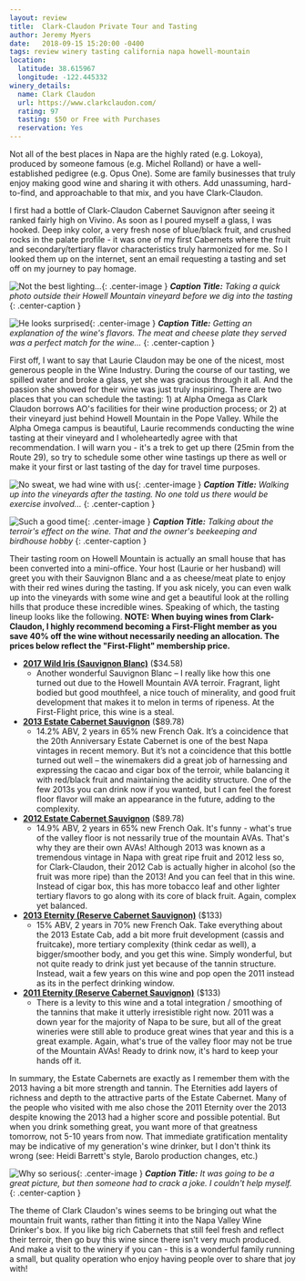 ```yaml
---
layout: review
title:  Clark-Claudon Private Tour and Tasting
author: Jeremy Myers
date:   2018-09-15 15:20:00 -0400
tags: review winery tasting california napa howell-mountain
location:
  latitude: 38.615967
  longitude: -122.445332
winery_details:
  name: Clark Claudon
  url: https://www.clarkclaudon.com/
  rating: 97
  tasting: $50 or Free with Purchases
  reservation: Yes
---
```

Not all of the best places in Napa are the highly rated (e.g. Lokoya), produced by someone famous (e.g. Michel Rolland) or have a well-established pedigree (e.g. Opus One).  Some are family businesses that truly enjoy making good wine and sharing it with others.  Add unassuming, hard-to-find, and approachable to that mix, and you have Clark-Claudon.

I first had a bottle of Clark-Claudon Cabernet Sauvignon after seeing it ranked fairly high on Vivino.  As soon as I poured myself a glass, I was hooked.  Deep inky color, a very fresh nose of blue/black fruit, and crushed rocks in the palate profile - it was one of my first Cabernets where the fruit and secondary/tertiary flavor characteristics truly harmonized for me.  So I looked them up on the internet, sent an email requesting a tasting and set off on my journey to pay homage.

![](/assets/clark_claudon/1.jpg "Not the best lighting..."){: .center-image }
***Caption Title:*** *Taking a quick photo outside their Howell Mountain vineyard before we dig into the tasting*
{: .center-caption }

![](/assets/clark_claudon/2.jpg "He looks surprised"){: .center-image }
***Caption Title:*** *Getting an explanation of the wine's flavors.  The meat and cheese plate they served was a perfect match for the wine...*
{: .center-caption }

First off, I want to say that Laurie Claudon may be one of the nicest, most generous people in the Wine Industry.  During the course of our tasting, we spilled water and broke a glass, yet she was gracious through it all.  And the passion she showed for their wine was just truly inspiring.  There are two places that you can schedule the tasting: 1) at Alpha Omega as Clark Claudon borrows AO's facilities for their wine production process; or 2) at their vineyard just behind Howell Mountain in the Pope Valley.  While the Alpha Omega campus is beautiful, Laurie recommends conducting the wine tasting at their vineyard and I wholeheartedly agree with that recommendation.  I will warn you - it's a trek to get up there (25min from the Route 29), so try to schedule some other wine tastings up there as well or make it your first or last tasting of the day for travel time purposes.    

![](/assets/clark_claudon/3.jpg "No sweat, we had wine with us"){: .center-image }
***Caption Title:*** *Walking up into the vineyards after the tasting.  No one told us there would be exercise involved...*
{: .center-caption }

![](/assets/clark_claudon/4.jpg "Such a good time"){: .center-image }
***Caption Title:*** *Talking about the terroir's effect on the wine.  That and the owner's beekeeping and birdhouse hobby*
{: .center-caption }

Their tasting room on Howell Mountain is actually an small house that has been converted into a mini-office.  Your host (Laurie or her husband) will greet you with their Sauvignon Blanc and a as cheese/meat plate to enjoy with their red wines during the tasting.  If you ask nicely, you can even walk up into the vineyards with some wine and get a beautiful look at the rolling hills that produce these incredible wines.  Speaking of which, the tasting lineup looks like the following.  **NOTE: When buying wines from Clark-Claudon, I highly recommend becoming a First-Flight member as you save 40% off the wine without necessarily needing an allocation.  The prices below reflect the "First-Flight" membership price.**

* [**2017 Wild Iris (Sauvignon Blanc)**](https://www.clarkclaudon.com/wines/All-Wines/2017-Wild-Iris-Sauvignon-Blanc) ($34.58)
  * Another wonderful Sauvignon Blanc – I really like how this one turned out due to the Howell Mountain AVA terroir.  Fragrant, light bodied but good mouthfeel, a nice touch of minerality, and good fruit development that makes it to melon in terms of ripeness.  At the First-Flight price, this wine is a steal.
* [**2013 Estate Cabernet Sauvignon**](https://www.clarkclaudon.com/wines/All-Wines/2013-Clark-Claudon-20-Year-Anniversary-Estate-Cabernet?svin=cur&sname=clark-claudon%2020%20year%20anniversary%20estate%20cabernet) ($89.78)
  * 14.2% ABV, 2 years in 65% new French Oak.  It’s a coincidence that the 20th Anniversary Estate Cabernet is one of the best Napa vintages in recent memory.  But it’s not a coincidence that this bottle turned out well – the winemakers did a great job of harnessing and expressing the cacao and cigar box of the terroir, while balancing it with red/black fruit and maintaining the acidity structure.  One of the few 2013s you can drink now if you wanted, but I can feel the forest floor flavor will make an appearance in the future, adding to the complexity.
* [**2012 Estate Cabernet Sauvignon**](https://www.clarkclaudon.com/wines/All-Wines/2012-Clark-Claudon-Estate-Cabernet) ($89.78)
  * 14.9% ABV, 2 years in 65% new French Oak.  It's funny - what's true of the valley floor is not nessarily true of the mountain AVAs.  That's why they are their own AVAs!  Although 2013 was known as a tremendous vintage in Napa with great ripe fruit and 2012 less so, for Clark-Claudon, their 2012 Cab is actually higher in alcohol (so the fruit was more ripe) than the 2013!  And you can feel that in this wine.  Instead of cigar box, this has more tobacco leaf and other lighter tertiary flavors to go along with its core of black fruit.  Again, complex yet balanced.
* [**2013 Eternity (Reserve Cabernet Sauvignon)**](https://www.clarkclaudon.com/wines/All-Wines/2013-Eternity) ($133)
  * 15% ABV, 2 years in 70% new French Oak.  Take everything about the 2013 Estate Cab, add a bit more fruit development (cassis and fruitcake), more tertiary complexity (think cedar as well), a bigger/smoother body, and you get this wine.  Simply wonderful, but not quite ready to drink just yet because of the tannin structure.  Instead, wait a few years on this wine and pop open the 2011 instead as its in the perfect drinking window.
* [**2011 Eternity (Reserve Cabernet Sauvignon)**](https://www.clarkclaudon.com/wines/All-Wines/2011-Eternity) ($133)
  * There is a levity to this wine and a total integration / smoothing of the tannins that make it utterly irresistible right now.  2011 was a down year for the majority of Napa to be sure, but all of the great wineries were still able to produce great wines that year and this is a great example.  Again, what's true of the valley floor may not be true of the Mountain AVAs!  Ready to drink now, it's hard to keep your hands off it.  

In summary, the Estate Cabernets are exactly as I remember them with the 2013 having a bit more strength and tannin.  The Eternities add layers of richness and depth to the attractive parts of the Estate Cabernet.  Many of the people who visited with me also chose the 2011 Eternity over the 2013 despite knowing the 2013 had a higher score and possible potential.  But when you drink something great, you want more of that greatness tomorrow, not 5-10 years from now.  That immediate gratification mentality may be indicative of my generation's wine drinker, but I don't think its wrong (see: Heidi Barrett's style, Barolo production changes, etc.)

![](/assets/clark_claudon/5.jpg "Why so serious"){: .center-image }
***Caption Title:*** *It was going to be a great picture, but then someone had to crack a joke.  I couldn't help myself.*
{: .center-caption }

The theme of Clark Claudon's wines seems to be bringing out what the mountain fruit wants, rather than fitting it into the Napa Valley Wine Drinker's box.  If you like big rich Cabernets that still feel fresh and reflect their terroir, then go buy this wine since there isn't very much produced.  And make a visit to the winery if you can - this is a wonderful family running a small, but quality operation who enjoy having people over to share that joy with!
